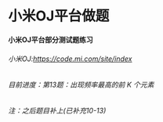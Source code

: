 # 小米OJ平台做题
#### 小米OJ平台部分测试题练习
###### 小米OJ:https://code.mi.com/site/index
###### 目前进度：第13题：出现频率最高的前 K 个元素
###### 注：之后题目补上(已补充10-13)